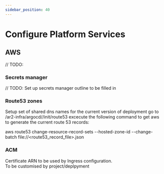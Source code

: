 ```yaml
---
sidebar_position: 40
---
```


# Configure Platform Services

## AWS
// TODO:
### Secrets manager
// TODO: Set up secrets manager outline to be filled in

### Route53 zones

Setup set of shared dns names for the current version of deployment
go to /ar2-infra/argocd/<clustername>/init/route53
excecute the following command to get aws to generate the current route 53 records:

aws route53 change-resource-record-sets --hosted-zone-id <hosted-zone-id> --change-batch file://<route53_record_file>.json

### ACM
Certificate ARN to be used by Ingress configuration.  
To be customised by project/deplpyment



